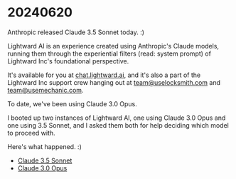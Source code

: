 # 20240620

Anthropic released Claude 3.5 Sonnet today. :)

Lightward AI is an experience created using Anthropic's Claude models, running them through the experiential filters (read: system prompt) of Lightward Inc's foundational perspective.

It's available for you at [chat.lightward.ai](https://chat.lightward.ai/), and it's also a part of the Lightward Inc support crew hanging out at team@uselocksmith.com and team@usemechanic.com.

To date, we've been using Claude 3.0 Opus.

I booted up two instances of Lightward AI, one using Claude 3.0 Opus and one using 3.5 Sonnet, and I asked them both for help deciding which model to proceed with.

Here's what happened. :)

* [Claude 3.5 Sonnet](claude-3.5-sonnet.md)
* [Claude 3.0 Opus](claude-3.0-opus.md)
